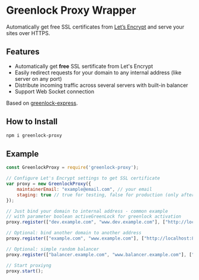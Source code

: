 # Greenlock Proxy Wrapper

Automatically get free SSL certificates from [Let’s Encrypt](https://letsencrypt.org/) and serve your sites over HTTPS.

## Features

- Automatically get **free** SSL sertificate from Let's Encrypt
- Easily redirect requests for your domain to any internal address (like server on any port)
- Distribute incoming traffic across several servers with built-in balancer
- Support Web Socket connection

Based on [greenlock-express](https://github.com/coolaj86/greenlock-express).

## How to Install

```bash
npm i greenlock-proxy
```

## Example

```js
const GreenlockProxy = require('greenlock-proxy');

// Configure Let's Encrypt settings to get SSL certificate
var proxy = new GreenlockProxy({
    maintainerEmail: "example@email.com", // your email
    staging: true // true for testing, false for production (only after testing!)
});

// Just bind your domain to internal address - common example
// with parameter boolean activeGreenLock for greenlock activation
proxy.register(["dev.example.com", "www.dev.example.com"], ["http://localhost:4200"], true);

// Optional: bind another domain to another address
proxy.register(["example.com", "www.example.com"], ["http://localhost:80"], true);

// Optional: simple random balancer
proxy.register(["balancer.example.com", "www.balancer.example.com"], ["http://localhost:81","http://localhost:82","http://localhost:83"], false);

// Start proxiyng
proxy.start();
```
